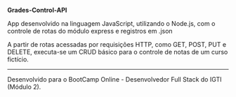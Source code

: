 **Grades-Control-API**

App desenvolvido na linguagem JavaScript, utilizando o Node.js, com o controle de rotas do módulo express e registros em .json

A partir de rotas acessadas por requisições HTTP, como GET, POST, PUT e DELETE, executa-se um CRUD básico para o controle de notas de um curso fictício.


------------

Desenvolvido para o BootCamp Online - Desenvolvedor Full Stack do IGTI (Módulo 2).

